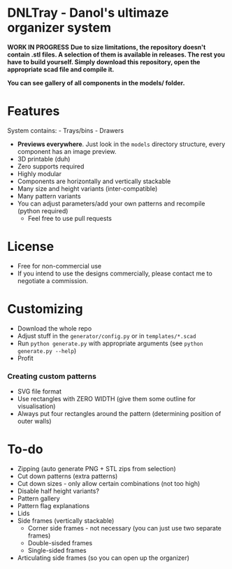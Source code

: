 # DNLTray - Danol's ultimaze organizer system
**WORK IN PROGRESS**
**Due to size limitations, the repository doesn't contain .stl files. A selection of them is available in releases. The rest you have to build yourself. Simply download this repository, open the appropriate scad file and compile it.**

**You can see gallery of all components in the models/ folder.**

# Features
System contains:
	- Trays/bins
	- Drawers

- **Previews everywhere**. Just look in the `models` directory structure, every component has an image preview. 
- 3D printable (duh)
- Zero supports required
- Highly modular
- Components are horizontally and vertically stackable
- Many size and height variants (inter-compatible)
- Many pattern variants
- You can adjust parameters/add your own patterns and recompile (python required)
	- Feel free to use pull requests

# License
- Free for non-commercial use
- If you intend to use the designs commercially, please contact me to negotiate a commission.
  
# Customizing
- Download the whole repo
- Adjust stuff in the `generator/config.py` or in `templates/*.scad`
- Run `python generate.py` with appropriate arguments (see `python generate.py --help`)
- Profit

### Creating custom patterns
- SVG file format
- Use rectangles with ZERO WIDTH (give them some outline for visualisation)
- Always put four rectangles around the pattern (determining position of outer walls)

# To-do
- Zipping (auto generate PNG + STL zips from selection)
- Cut down patterns (extra patterns)
- Cut down sizes - only allow certain combinations (not too high)
- Disable half height variants?
- Pattern gallery
- Pattern flag explanations
- Lids
- Side frames (vertically stackable)
  - Corner side frames - not necessary (you can just use two separate frames)
  - Double-sisded frames
  - Single-sided frames
- Articulating side frames (so you can open up the organizer)